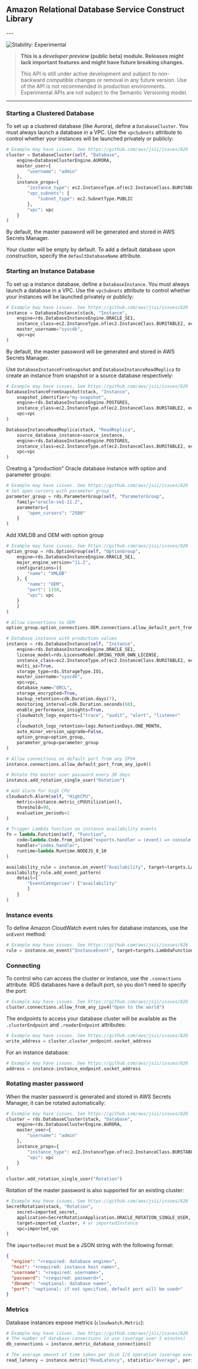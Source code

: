## Amazon Relational Database Service Construct Library

<html></html>---


![Stability: Experimental](https://img.shields.io/badge/stability-Experimental-important.svg?style=for-the-badge)

> **This is a *developer preview* (public beta) module. Releases might lack important features and might have
> future breaking changes.**
>
> This API is still under active development and subject to non-backward
> compatible changes or removal in any future version. Use of the API is not recommended in production
> environments. Experimental APIs are not subject to the Semantic Versioning model.

---
<html></html>

### Starting a Clustered Database

To set up a clustered database (like Aurora), define a `DatabaseCluster`. You must
always launch a database in a VPC. Use the `vpcSubnets` attribute to control whether
your instances will be launched privately or publicly:

```python
# Example may have issues. See https://github.com/aws/jsii/issues/826
cluster = DatabaseCluster(self, "Database",
    engine=DatabaseClusterEngine.AURORA,
    master_user={
        "username": "admin"
    },
    instance_props={
        "instance_type": ec2.InstanceType.of(ec2.InstanceClass.BURSTABLE2, ec2.InstanceSize.SMALL),
        "vpc_subnets": {
            "subnet_type": ec2.SubnetType.PUBLIC
        },
        "vpc": vpc
    }
)
```

By default, the master password will be generated and stored in AWS Secrets Manager.

Your cluster will be empty by default. To add a default database upon construction, specify the
`defaultDatabaseName` attribute.

### Starting an Instance Database

To set up a instance database, define a `DatabaseInstance`. You must
always launch a database in a VPC. Use the `vpcSubnets` attribute to control whether
your instances will be launched privately or publicly:

```python
# Example may have issues. See https://github.com/aws/jsii/issues/826
instance = DatabaseInstance(stack, "Instance",
    engine=rds.DatabaseInstanceEngine.ORACLE_SE1,
    instance_class=ec2.InstanceType.of(ec2.InstanceClass.BURSTABLE2, ec2.InstanceSize.SMALL),
    master_username="syscdk",
    vpc=vpc
)
```

By default, the master password will be generated and stored in AWS Secrets Manager.

Use `DatabaseInstanceFromSnapshot` and `DatabaseInstanceReadReplica` to create an instance from snapshot or
a source database respectively:

```python
# Example may have issues. See https://github.com/aws/jsii/issues/826
DatabaseInstanceFromSnapshot(stack, "Instance",
    snapshot_identifier="my-snapshot",
    engine=rds.DatabaseInstanceEngine.POSTGRES,
    instance_class=ec2.InstanceType.of(ec2.InstanceClass.BURSTABLE2, ec2.InstanceSize.LARGE),
    vpc=vpc
)

DatabaseInstanceReadReplica(stack, "ReadReplica",
    source_database_instance=source_instance,
    engine=rds.DatabaseInstanceEngine.POSTGRES,
    instance_class=ec2.InstanceType.of(ec2.InstanceClass.BURSTABLE2, ec2.InstanceSize.LARGE),
    vpc=vpc
)
```

Creating a "production" Oracle database instance with option and parameter groups:

```python
# Example may have issues. See https://github.com/aws/jsii/issues/826
# Set open cursors with parameter group
parameter_group = rds.ParameterGroup(self, "ParameterGroup",
    family="oracle-se1-11.2",
    parameters={
        "open_cursors": "2500"
    }
)
```

Add XMLDB and OEM with option group

```python
# Example may have issues. See https://github.com/aws/jsii/issues/826
option_group = rds.OptionGroup(self, "OptionGroup",
    engine=rds.DatabaseInstanceEngine.ORACLE_SE1,
    major_engine_version="11.2",
    configurations=[{
        "name": "XMLDB"
    }, {
        "name": "OEM",
        "port": 1158,
        "vpc": vpc
    }
    ]
)

# Allow connections to OEM
option_group.option_connections.OEM.connections.allow_default_port_from_any_ipv4()

# Database instance with production values
instance = rds.DatabaseInstance(self, "Instance",
    engine=rds.DatabaseInstanceEngine.ORACLE_SE1,
    license_model=rds.LicenseModel.BRING_YOUR_OWN_LICENSE,
    instance_class=ec2.InstanceType.of(ec2.InstanceClass.BURSTABLE2, ec2.InstanceSize.MEDIUM),
    multi_az=True,
    storage_type=rds.StorageType.IO1,
    master_username="syscdk",
    vpc=vpc,
    database_name="ORCL",
    storage_encrypted=True,
    backup_retention=cdk.Duration.days(7),
    monitoring_interval=cdk.Duration.seconds(60),
    enable_performance_insights=True,
    cloudwatch_logs_exports=["trace", "audit", "alert", "listener"
    ],
    cloudwatch_logs_retention=logs.RetentionDays.ONE_MONTH,
    auto_minor_version_upgrade=False,
    option_group=option_group,
    parameter_group=parameter_group
)

# Allow connections on default port from any IPV4
instance.connections.allow_default_port_from_any_ipv4()

# Rotate the master user password every 30 days
instance.add_rotation_single_user("Rotation")

# Add alarm for high CPU
cloudwatch.Alarm(self, "HighCPU",
    metric=instance.metric_cPUUtilization(),
    threshold=90,
    evaluation_periods=1
)

# Trigger Lambda function on instance availability events
fn = lambda.Function(self, "Function",
    code=lambda.Code.from_inline("exports.handler = (event) => console.log(event);"),
    handler="index.handler",
    runtime=lambda.Runtime.NODEJS_8_10
)

availability_rule = instance.on_event("Availability", target=targets.LambdaFunction(fn))
availability_rule.add_event_pattern(
    detail={
        "EventCategories": ["availability"
        ]
    }
)
```

### Instance events

To define Amazon CloudWatch event rules for database instances, use the `onEvent`
method:

```python
# Example may have issues. See https://github.com/aws/jsii/issues/826
rule = instance.on_event("InstanceEvent", target=targets.LambdaFunction(fn))
```

### Connecting

To control who can access the cluster or instance, use the `.connections` attribute. RDS databases have
a default port, so you don't need to specify the port:

```python
# Example may have issues. See https://github.com/aws/jsii/issues/826
cluster.connections.allow_from_any_ipv4("Open to the world")
```

The endpoints to access your database cluster will be available as the `.clusterEndpoint` and `.readerEndpoint`
attributes:

```python
# Example may have issues. See https://github.com/aws/jsii/issues/826
write_address = cluster.cluster_endpoint.socket_address
```

For an instance database:

```python
# Example may have issues. See https://github.com/aws/jsii/issues/826
address = instance.instance_endpoint.socket_address
```

### Rotating master password

When the master password is generated and stored in AWS Secrets Manager, it can be rotated automatically:

```python
# Example may have issues. See https://github.com/aws/jsii/issues/826
cluster = rds.DatabaseCluster(stack, "Database",
    engine=rds.DatabaseClusterEngine.AURORA,
    master_user={
        "username": "admin"
    },
    instance_props={
        "instance_type": ec2.InstanceType.of(ec2.InstanceClass.BURSTABLE2, ec2.InstanceSize.SMALL),
        "vpc": vpc
    }
)

cluster.add_rotation_single_user("Rotation")
```

Rotation of the master password is also supported for an existing cluster:

```python
# Example may have issues. See https://github.com/aws/jsii/issues/826
SecretRotation(stack, "Rotation",
    secret=imported_secret,
    application=SecretRotationApplication.ORACLE_ROTATION_SINGLE_USER,
    target=imported_cluster, # or importedInstance
    vpc=imported_vpc
)
```

The `importedSecret` must be a JSON string with the following format:

```json
{
  "engine": "<required: database engine>",
  "host": "<required: instance host name>",
  "username": "<required: username>",
  "password": "<required: password>",
  "dbname": "<optional: database name>",
  "port": "<optional: if not specified, default port will be used>"
}
```

### Metrics

Database instances expose metrics (`cloudwatch.Metric`):

```python
# Example may have issues. See https://github.com/aws/jsii/issues/826
# The number of database connections in use (average over 5 minutes)
db_connections = instance.metric_database_connections()

# The average amount of time taken per disk I/O operation (average over 1 minute)
read_latency = instance.metric("ReadLatency", statistic="Average", period_sec=60)
```
